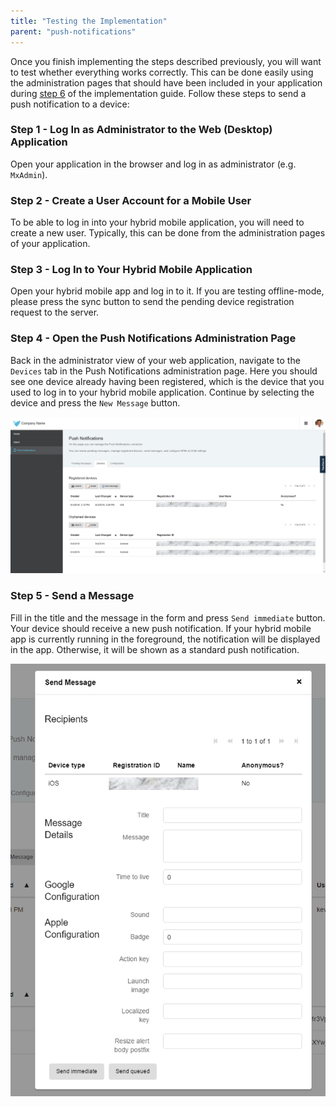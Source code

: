 ```yaml
---
title: "Testing the Implementation"
parent: "push-notifications"
---
```

Once you finish implementing the steps described previously, you will want to test whether everything works correctly. This can be done easily using the administration pages that should have been included in your application during [step 6](implementation-guide) of the implementation guide. Follow these steps to send a push notification to a device:

### Step 1 - Log In as Administrator to the Web (Desktop) Application

Open your application in the browser and log in as administrator (e.g. `MxAdmin`).

### Step 2 - Create a User Account for a Mobile User

To be able to log in into your hybrid mobile application, you will need to create a new user. Typically, this can be done from the administration pages of your application.

### Step 3 - Log In to Your Hybrid Mobile Application

Open your hybrid mobile app and log in to it.
If you are testing offline-mode, please press the sync button to send the pending device registration request to the server.

### Step 4 - Open the Push Notifications Administration Page

Back in the administrator view of your web application, navigate to the `Devices` tab in the Push Notifications administration page. Here you should see one device already having been registered, which is the device that you used to log in to your hybrid mobile application. Continue by selecting the device and press the `New Message` button.

![](attachments/19955741/21168174.png)

### Step 5 - Send a Message

Fill in the title and the message in the form and press `Send immediate` button. Your device should receive a new push notification. If your hybrid mobile app is currently running in the foreground, the notification will be displayed in the app. Otherwise, it will be shown as a standard push notification.

![](attachments/19955741/21168175.png)
